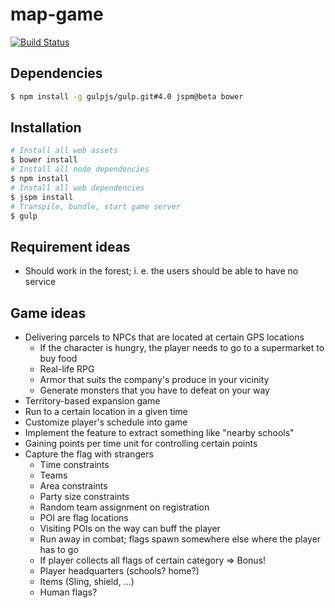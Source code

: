 # map-game
[![Build Status](https://travis-ci.org/kdex/map-game.svg?branch=master)](https://travis-ci.org/kdex/map-game)
## Dependencies
```bash
$ npm install -g gulpjs/gulp.git#4.0 jspm@beta bower
```
## Installation
```bash
# Install all web assets
$ bower install
# Install all node dependencies
$ npm install
# Install all web dependencies
$ jspm install
# Transpile, bundle, start game server
$ gulp
```
## Requirement ideas
- Should work in the forest; i. e. the users should be able to have no service

## Game ideas
- Delivering parcels to NPCs that are located at certain GPS locations
	- If the character is hungry, the player needs to go to a supermarket to buy food
	- Real-life RPG
	- Armor that suits the company's produce in your vicinity
	- Generate monsters that you have to defeat on your way
- Territory-based expansion game
- Run to a certain location in a given time
- Customize player's schedule into game
- Implement the feature to extract something like "nearby schools"
- Gaining points per time unit for controlling certain points
- Capture the flag with strangers
	- Time constraints
	- Teams
	- Area constraints
	- Party size constraints
	- Random team assignment on registration
	- POI are flag locations
	- Visiting POIs on the way can buff the player
	- Run away in combat; flags spawn somewhere else where the player has to go
	- If player collects all flags of certain category ⇒ Bonus!
	- Player headquarters (schools? home?)
	- Items (Sling, shield, …)
	- Human flags?
